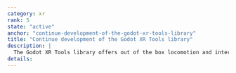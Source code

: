```yaml
---
category: xr
rank: 5
state: "active"
anchor: "continue-development-of-the-godot-xr-tools-library"
title: "Continue development of the Godot XR Tools library"
description: |
  The Godot XR Tools library offers out of the box locomotion and interaction solutions built on top of Godot's core functionality. We intend to continue developing these tools.
details:
---
```

